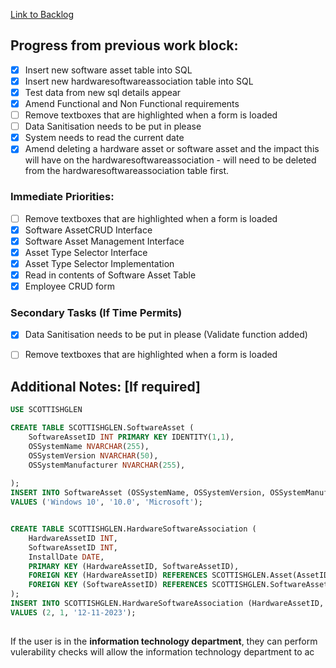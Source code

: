 
[Link to Backlog](https://github.com/cyberianwilderness/CMP307-Backlog/issues)
## Progress from previous work block:
- [x] Insert new software asset table into SQL
- [x] Insert new hardwaresoftwareassociation table into SQL
- [x] Test data from new sql details appear
- [x] Amend Functional and Non Functional requirements
- [ ] Remove textboxes that are highlighted when a form is loaded
- [ ] Data Sanitisation needs to be put in please
- [x] System needs to read the current date
- [x] Amend deleting a hardware asset or software asset and the impact this will have on the hardwaresoftwareassociation - will need to be deleted from the hardwaresoftwareassociation table first.

### Immediate Priorities:
- [ ] Remove textboxes that are highlighted when a form is loaded
- [x] Software AssetCRUD Interface
- [x] Software Asset Management Interface
- [x] Asset Type Selector Interface
- [x] Asset Type Selector Implementation
- [x] Read in contents of Software Asset Table
- [x] Employee CRUD form

### Secondary Tasks (If Time Permits)
- [x] Data Sanitisation needs to be put in please (Validate function added)
- [ ] Remove textboxes that are highlighted when a form is loaded

  
## Additional Notes: [If required]


```sql
USE SCOTTISHGLEN

CREATE TABLE SCOTTISHGLEN.SoftwareAsset (
    SoftwareAssetID INT PRIMARY KEY IDENTITY(1,1),
    OSSystemName NVARCHAR(255),
    OSSystemVersion NVARCHAR(50),
    OSSystemManufacturer NVARCHAR(255),
   
);
INSERT INTO SoftwareAsset (OSSystemName, OSSystemVersion, OSSystemManufacturer) 
VALUES ('Windows 10', '10.0', 'Microsoft');



```

```sql
CREATE TABLE SCOTTISHGLEN.HardwareSoftwareAssociation (
    HardwareAssetID INT,
    SoftwareAssetID INT,
    InstallDate DATE,
    PRIMARY KEY (HardwareAssetID, SoftwareAssetID),
    FOREIGN KEY (HardwareAssetID) REFERENCES SCOTTISHGLEN.Asset(AssetID),
    FOREIGN KEY (SoftwareAssetID) REFERENCES SCOTTISHGLEN.SoftwareAsset(SoftwareAssetID)
);
INSERT INTO SCOTTISHGLEN.HardwareSoftwareAssociation (HardwareAssetID, SoftwareAssetID, InstallDate)
VALUES (2, 1, '12-11-2023');
     

```
If the user is in the **information technology department**, they can perform vulerability checks
will allow the information technology department to ac